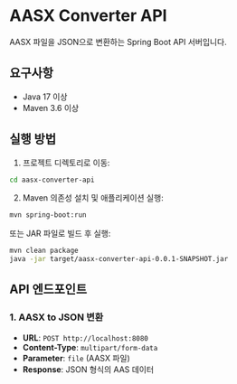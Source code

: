 # AASX Converter API

AASX 파일을 JSON으로 변환하는 Spring Boot API 서버입니다.

## 요구사항

- Java 17 이상
- Maven 3.6 이상

## 실행 방법

1. 프로젝트 디렉토리로 이동:
```bash
cd aasx-converter-api
```

2. Maven 의존성 설치 및 애플리케이션 실행:
```bash
mvn spring-boot:run
```

또는 JAR 파일로 빌드 후 실행:
```bash
mvn clean package
java -jar target/aasx-converter-api-0.0.1-SNAPSHOT.jar
```

## API 엔드포인트

### 1. AASX to JSON 변환
- **URL**: `POST http://localhost:8080`
- **Content-Type**: `multipart/form-data`
- **Parameter**: `file` (AASX 파일)
- **Response**: JSON 형식의 AAS 데이터
